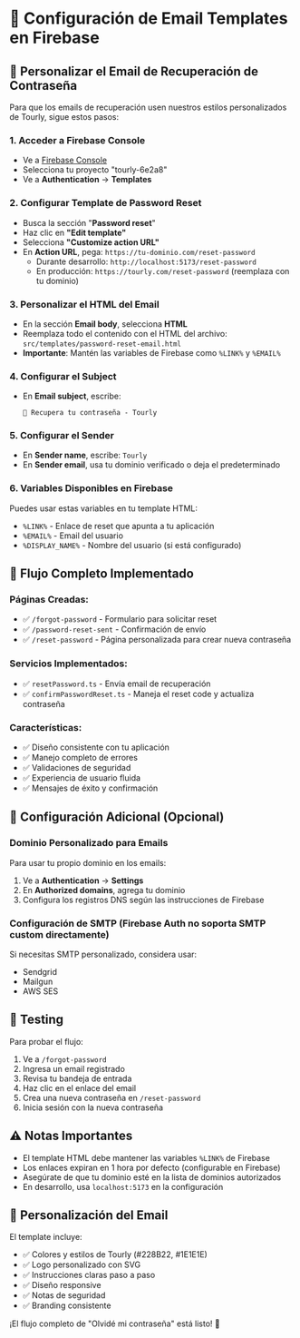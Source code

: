 # 📧 Configuración de Email Templates en Firebase

## 🎯 Personalizar el Email de Recuperación de Contraseña

Para que los emails de recuperación usen nuestros estilos personalizados de Tourly, sigue estos pasos:

### 1. **Acceder a Firebase Console**
- Ve a [Firebase Console](https://console.firebase.google.com/)
- Selecciona tu proyecto "tourly-6e2a8"
- Ve a **Authentication** → **Templates**

### 2. **Configurar Template de Password Reset**
- Busca la sección "**Password reset**" 
- Haz clic en **"Edit template"**
- Selecciona **"Customize action URL"**
- En **Action URL**, pega: `https://tu-dominio.com/reset-password`
  - Durante desarrollo: `http://localhost:5173/reset-password`
  - En producción: `https://tourly.com/reset-password` (reemplaza con tu dominio)

### 3. **Personalizar el HTML del Email**
- En la sección **Email body**, selecciona **HTML**
- Reemplaza todo el contenido con el HTML del archivo: `src/templates/password-reset-email.html`
- **Importante**: Mantén las variables de Firebase como `%LINK%` y `%EMAIL%`

### 4. **Configurar el Subject**
- En **Email subject**, escribe: 
  ```
  🔐 Recupera tu contraseña - Tourly
  ```

### 5. **Configurar el Sender**
- En **Sender name**, escribe: `Tourly`
- En **Sender email**, usa tu dominio verificado o deja el predeterminado

### 6. **Variables Disponibles en Firebase**
Puedes usar estas variables en tu template HTML:
- `%LINK%` - Enlace de reset que apunta a tu aplicación
- `%EMAIL%` - Email del usuario
- `%DISPLAY_NAME%` - Nombre del usuario (si está configurado)

## 🚀 Flujo Completo Implementado

### Páginas Creadas:
- ✅ `/forgot-password` - Formulario para solicitar reset
- ✅ `/password-reset-sent` - Confirmación de envío
- ✅ `/reset-password` - Página personalizada para crear nueva contraseña

### Servicios Implementados:
- ✅ `resetPassword.ts` - Envía email de recuperación
- ✅ `confirmPasswordReset.ts` - Maneja el reset code y actualiza contraseña

### Características:
- ✅ Diseño consistente con tu aplicación
- ✅ Manejo completo de errores
- ✅ Validaciones de seguridad
- ✅ Experiencia de usuario fluida
- ✅ Mensajes de éxito y confirmación

## 🔧 Configuración Adicional (Opcional)

### Dominio Personalizado para Emails
Para usar tu propio dominio en los emails:
1. Ve a **Authentication** → **Settings**
2. En **Authorized domains**, agrega tu dominio
3. Configura los registros DNS según las instrucciones de Firebase

### Configuración de SMTP (Firebase Auth no soporta SMTP custom directamente)
Si necesitas SMTP personalizado, considera usar:
- Sendgrid
- Mailgun  
- AWS SES

## 🧪 Testing

Para probar el flujo:
1. Ve a `/forgot-password`
2. Ingresa un email registrado
3. Revisa tu bandeja de entrada
4. Haz clic en el enlace del email
5. Crea una nueva contraseña en `/reset-password`
6. Inicia sesión con la nueva contraseña

## ⚠️ Notas Importantes

- El template HTML debe mantener las variables `%LINK%` de Firebase
- Los enlaces expiran en 1 hora por defecto (configurable en Firebase)
- Asegúrate de que tu dominio esté en la lista de dominios autorizados
- En desarrollo, usa `localhost:5173` en la configuración

## 🎨 Personalización del Email

El template incluye:
- ✅ Colores y estilos de Tourly (#228B22, #1E1E1E)
- ✅ Logo personalizado con SVG
- ✅ Instrucciones claras paso a paso
- ✅ Diseño responsive
- ✅ Notas de seguridad
- ✅ Branding consistente

¡El flujo completo de "Olvidé mi contraseña" está listo! 🎉